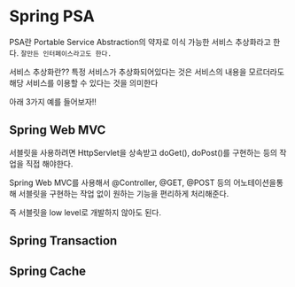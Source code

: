 # Spring PSA

PSA란 Portable Service Abstraction의 약자로 이식 가능한 서비스 추상화라고 한다. ```잘만든 인터페이스라고도 한다.```

서비스 추상화란?? 특정 서비스가 추상화되어있다는 것은 서비스의 내용을 모르더라도 해당 서비스를 이용할 수 있다는 것을 의미한다


아래 3가지 예를 들어보자!!

## Spring Web MVC

서블릿을 사용하려면 HttpServlet을 상속받고 doGet(), doPost()를 구현하는 등의 작업을 직접 해야한다.

Spring Web MVC를 사용해서 @Controller, @GET, @POST 등의 어노테이션을통해 서블릿을 구현하는 작업 없이 원하는 기능을 편리하게 처리해준다.

즉 서블릿을 low level로 개발하지 않아도 된다.

## Spring Transaction





## Spring Cache
